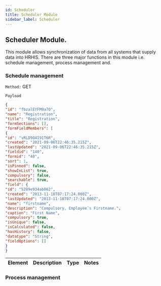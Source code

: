 ```yaml
---
id: Scheduler
title: Scheduler Module
sidebar_label: Scheduler
---
```



## Scheduler Module.

This module allows synchronization of data from all systems that supply data into HRHIS. There are three major functions in this module i.e. schedule management, process management and.

### Schedule management

`Method:` GET

`Payload`

```JSON
{
"id": "fbzalEYFM9a7O",
"name": "Registration",
"title": "Registration",
"formSections": [],
"formFieldMembers": [
{
"id": "vRLD9O4I91T6R",
"created": "2021-09-06T22:46:35.215Z",
"lastUpdated": "2021-09-06T22:46:35.215Z",
"fieldid": "140",
"formid": "40",
"sort": 1,
"isPinned": false,
"showInList": true,
"compulsory": false,
"searchable": true,
"field": {
"id": "5289e934ab062",
"created": "2013-11-18T07:17:24.000Z",
"lastUpdated": "2013-11-18T07:17:24.000Z",
"name": "firstname",
"description": "Compulsory, Employee`s Firstname.",
"caption": "First Name",
"compulsory": true,
"isUnique": false,
"isCalculated": false,
"hasHistory": false,
"datatype": "String",
"fieldOptions": []
}
}
```
|Element|Description|Type|Notes|
|----|----|----|-----|

### Process management


